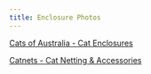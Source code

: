 ```yaml
---
title: Enclosure Photos
---
```


[Cats of Australia - Cat Enclosures](https://www.catsofaustralia.com/cat-enclosures.htm)

[Catnets - Cat Netting & Accessories](https://catnetting.com/)